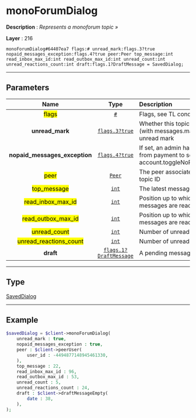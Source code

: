 # monoForumDialog

**Description** : *Represents a monoforum topic &raquo;*

**Layer** : 216

```tl
monoForumDialog#64407ea7 flags:# unread_mark:flags.3?true nopaid_messages_exception:flags.4?true peer:Peer top_message:int read_inbox_max_id:int read_outbox_max_id:int unread_count:int unread_reactions_count:int draft:flags.1?DraftMessage = SavedDialog;
```

---

## Parameters

| Name | Type | Description |
| :---: | :---: | :--- |
| <mark>flags</mark> | [`#`](type/#) | Flags, see TL conditional fields |
| **unread_mark** | [`flags.3?true`](type/true) | Whether this topic has a manually set (with messages.markDialogUnread) unread mark |
| **nopaid_messages_exception** | [`flags.4?true`](type/true) | If set, an admin has exempted this peer from payment to send messages using account.toggleNoPaidMessagesException |
| <mark>peer</mark> | [`Peer`](type/Peer) | The peer associated to the topic, AKA the topic ID |
| <mark>top_message</mark> | [`int`](type/int) | The latest message ID |
| <mark>read_inbox_max_id</mark> | [`int`](type/int) | Position up to which all incoming messages are read |
| <mark>read_outbox_max_id</mark> | [`int`](type/int) | Position up to which all outgoing messages are read |
| <mark>unread_count</mark> | [`int`](type/int) | Number of unread messages |
| <mark>unread_reactions_count</mark> | [`int`](type/int) | Number of unread reactions |
| **draft** | [`flags.1?DraftMessage`](type/DraftMessage) | A pending message draft |

---

## Type

[SavedDialog](type/SavedDialog)

---

## Example

```php
$savedDialog = $client->monoForumDialog(
	unread_mark : true,
	nopaid_messages_exception : true,
	peer : $client->peerUser(
		user_id : -4494877148945461330,
	),
	top_message : 22,
	read_inbox_max_id : 96,
	read_outbox_max_id : 53,
	unread_count : 5,
	unread_reactions_count : 24,
	draft : $client->draftMessageEmpty(
		date : 38,
	),
);
```
